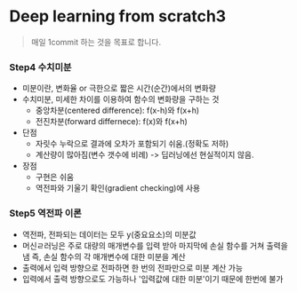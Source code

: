 # Deep learning from scratch3
> 매일 1commit 하는 것을 목표로 합니다. 

### Step4 수치미분 
- 미분이란, 변화율 or 극한으로 짧은 시간(순간)에서의 변화량
- 수치미분, 미세한 차이를 이용하여 함수의 변화량을 구하는 것
  + 중앙차분(centered difference): f(x-h)와 f(x+h)
  + 전진차분(forward differnece): f(x)와 f(x+h)
 - 단점
   + 자릿수 누락으로 결과에 오차가 포함되기 쉬움.(정확도 저하)
   + 계산량이 많아짐(변수 갯수에 비례) -> 딥러닝에선 현실적이지 않음.
 - 장점
   + 구현은 쉬움 
   + 역전파와 기울기 확인(gradient checking)에 사용
  
 
### Step5 역전파 이론 
- 역전파, 전파되는 데이터는 모두 y(중요요소)의 미분값 
- 머신ㄹ러닝은 주로 대량의 매개변수를 입력 받아 마지막에 손실 함수를 거쳐 출력을 냄
  즉, 손실 함수의 각 매개변수에 대한 미분을 계산 
- 출력에서 입력 방향으로 전파하면 한 번의 전파만으로 미분 계산 가능 
- 입력에서 출력 방향으로도 가능하나 '입력값에 대한 미분'이기 때문에 한번에 불가

